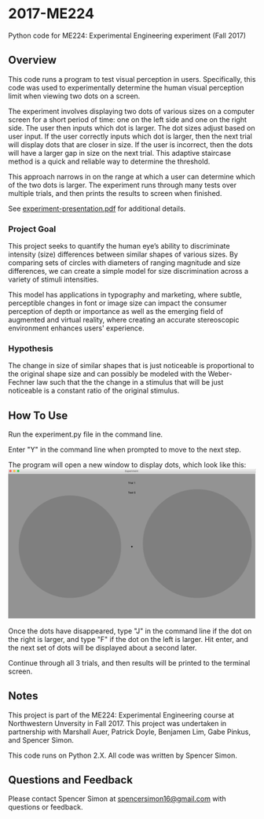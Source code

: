 # 2017-ME224

Python code for ME224: Experimental Engineering experiment (Fall 2017)

## Overview
This code runs a program to test visual perception in users. Specifically, this code was used to experimentally determine the human visual perception limit when viewing two dots on a screen.
  
The experiment involves displaying two dots of various sizes on a computer screen for a short period of time: one on the left side and one on the right side. The user then inputs which dot is larger. The dot sizes adjust based on user input. If the user correctly inputs which dot is larger, then the next trial will display dots that are closer in size. If the user is incorrect, then the dots will have a larger gap in size on the next trial. This adaptive staircase method is a quick and reliable way to determine the threshold.

This approach narrows in on the range at which a user can determine which of the two dots is larger. The experiment runs through many tests over multiple trials, and then prints the results to screen when finished.

See [experiment-presentation.pdf](https://github.com/SSimon16/2017-ME224/blob/main/experiment-presentation.pdf) for additional details.

### Project Goal
This project seeks to quantify the human eye’s ability to discriminate intensity (size) differences between similar shapes of various sizes. By comparing sets of circles with diameters of ranging magnitude and size differences, we can create a simple model for size discrimination across a
variety of stimuli intensities.

This model has applications in typography and marketing, where subtle, perceptible changes in font or image size can impact the consumer perception of depth or importance as well as the emerging field of augmented and virtual reality, where creating an accurate stereoscopic environment enhances users' experience.

### Hypothesis 
The change in size of similar shapes that is just noticeable is proportional to the original shape size and can possibly be modeled with the Weber-Fechner law such that the the change in a stimulus that will be just noticeable is a constant ratio of the original stimulus.

## How To Use
Run the experiment.py file in the command line. 

Enter "Y" in the command line when prompted to move to the next step.

The program will open a new window to display dots, which look like this:
![Sample Window Image](https://github.com/SSimon16/2017-ME224/blob/main/sample-screen.png)


Once the dots have disappeared, type "J" in the command line if the dot on the right is larger, and type "F" if the dot on the left is larger. Hit enter, and the next set of dots will be displayed about a second later.

Continue through all 3 trials, and then results will be printed to the terminal screen.

## Notes
This project is part of the ME224: Experimental Engineering course at Northwestern Unversity in Fall 2017. This project was undertaken in partnership with Marshall Auer, Patrick Doyle, Benjamen Lim, Gabe Pinkus, and Spencer Simon.

This code runs on Python 2.X. All code was written by Spencer Simon. 

## Questions and Feedback
Please contact Spencer Simon at spencersimon16@gmail.com with questions or feedback.

